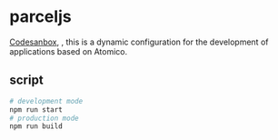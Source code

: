 # parceljs

[Codesanbox](https://codesandbox.io/s/4x3jwrz8l4), , this is a dynamic configuration for the development of applications based on Atomico.

## script

```bash
# development mode
npm run start
# production mode
npm run build
```